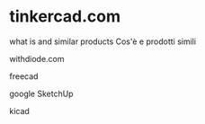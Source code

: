 # tinkercad.com
what is and similar products
Cos'è e prodotti simili




withdiode.com


freecad

google SketchUp


kicad

